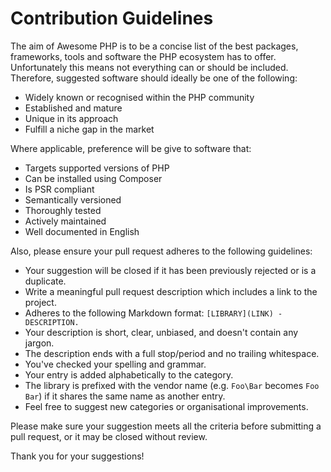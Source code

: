 # Contribution Guidelines
The aim of Awesome PHP is to be a concise list of the best packages, frameworks, tools and software the PHP ecosystem has to offer. Unfortunately this means not everything can or should be included. Therefore, suggested software should ideally be one of the following:

* Widely known or recognised within the PHP community
* Established and mature
* Unique in its approach
* Fulfill a niche gap in the market

Where applicable, preference will be give to software that:

* Targets supported versions of PHP
* Can be installed using Composer
* Is PSR compliant
* Semantically versioned
* Thoroughly tested
* Actively maintained
* Well documented in English

Also, please ensure your pull request adheres to the following guidelines:

* Your suggestion will be closed if it has been previously rejected or is a duplicate.
* Write a meaningful pull request description which includes a link to the project.
* Adheres to the following Markdown format: `[LIBRARY](LINK) - DESCRIPTION.`
* Your description is short, clear, unbiased, and doesn't contain any jargon.
* The description ends with a full stop/period and no trailing whitespace.
* You've checked your spelling and grammar.
* Your entry is added alphabetically to the category.
* The library is prefixed with the vendor name (e.g. `Foo\Bar` becomes `Foo Bar`) if it shares the same name as another entry.
* Feel free to suggest new categories or organisational improvements.

Please make sure your suggestion meets all the criteria before submitting a pull request, or it may be closed without review.

Thank you for your suggestions!
